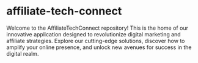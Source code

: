 # affiliate-tech-connect
Welcome to the AffiliateTechConnect repository! This is the home of our innovative application designed to revolutionize digital marketing and affiliate strategies. Explore our cutting-edge solutions, discover how to amplify your online presence, and unlock new avenues for success in the digital realm. 
